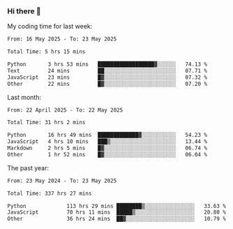 ### Hi there 👋

My coding time for last week:

<!--START_SECTION:week-->

```txt
From: 16 May 2025 - To: 23 May 2025

Total Time: 5 hrs 15 mins

Python       3 hrs 53 mins   ██████████████████▓░░░░░░   74.13 %
Text         24 mins         ██░░░░░░░░░░░░░░░░░░░░░░░   07.71 %
JavaScript   23 mins         █▓░░░░░░░░░░░░░░░░░░░░░░░   07.32 %
Other        22 mins         █▓░░░░░░░░░░░░░░░░░░░░░░░   07.20 %
```

<!--END_SECTION:week-->

Last month:

<!--START_SECTION:month-->

```txt
From: 22 April 2025 - To: 22 May 2025

Total Time: 31 hrs 2 mins

Python       16 hrs 49 mins  █████████████▓░░░░░░░░░░░   54.23 %
JavaScript   4 hrs 10 mins   ███▒░░░░░░░░░░░░░░░░░░░░░   13.44 %
Markdown     2 hrs 5 mins    █▓░░░░░░░░░░░░░░░░░░░░░░░   06.74 %
Other        1 hr 52 mins    █▓░░░░░░░░░░░░░░░░░░░░░░░   06.04 %
```

<!--END_SECTION:month-->

The past year:

<!--START_SECTION:year-->

```txt
From: 23 May 2024 - To: 23 May 2025

Total Time: 337 hrs 27 mins

Python             113 hrs 29 mins ████████▒░░░░░░░░░░░░░░░░   33.63 %
JavaScript         70 hrs 11 mins  █████▒░░░░░░░░░░░░░░░░░░░   20.80 %
Other              36 hrs 24 mins  ██▓░░░░░░░░░░░░░░░░░░░░░░   10.79 %
```

<!--END_SECTION:year-->
